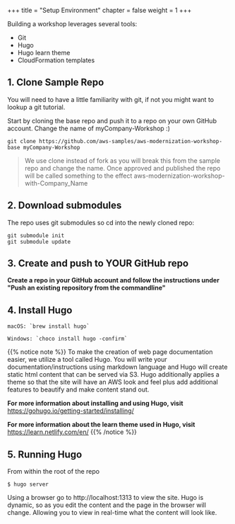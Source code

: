 +++
title = "Setup Environment"
chapter = false
weight = 1
+++

Building a workshop leverages several tools:

* Git
* Hugo
* Hugo learn theme
* CloudFormation templates

## 1. Clone Sample Repo
You will need to have a little familiarity with git, if not you might want to lookup a git tutorial.

Start by cloning the base repo and push it to a repo on your own GitHub account.  Change the name of myCompany-Workshop :) 
```
git clone https://github.com/aws-samples/aws-modernization-workshop-base myCompany-Workshop
```
> We use clone instead of fork as you will break this from the sample repo and change the name.  Once approved and published the repo will be called something to the effect aws-modernization-workshop-with-Company_Name

## 2. Download submodules
The repo uses git submodules so cd into the newly cloned repo:
```
git submodule init
git submodule update
```

## 3. Create and push to YOUR GitHub repo

**Create a repo in your GitHub account and follow the instructions under "Push an existing repository from the commandline"**

## 4. Install Hugo
```
macOS: `brew install hugo`

Windows: `choco install hugo -confirm`
```

{{% notice note %}}
To make the creation of web page documentation easier, we utilize a tool called Hugo.  You will write your documentation/instructions using markdown language and Hugo will create static html content that can be served via S3.  Hugo additionally applies a theme so that the site will have an AWS look and feel plus add additional features to beautify and make content stand out.

**For more information about installing and using Hugo, visit** https://gohugo.io/getting-started/installing/ 

**For more information about the learn theme used in Hugo, visit** https://learn.netlify.com/en/
{{% /notice %}}

## 5. Running Hugo
From within the root of the repo
``` 
$ hugo server
```
Using a browser go to http://localhost:1313 to view the site.  Hugo is dynamic, so as you edit the content and the page in the browser will change.  Allowing you to view in real-time what the content will look like.
